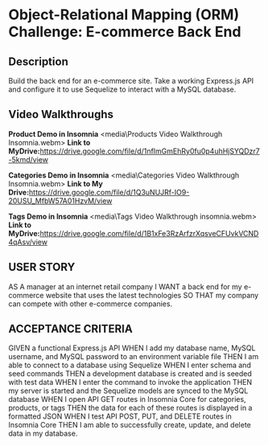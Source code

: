# Object-Relational Mapping (ORM) Challenge: E-commerce Back End

## Description

Build the back end for an e-commerce site. Take a working Express.js API and configure it to use Sequelize to interact with a MySQL database.

## Video Walkthroughs

**Product Demo in Insomnia**
<media\Products Video Walkthrough Insomnia.webm>
**Link to MyDrive:**<https://drive.google.com/file/d/1nfImGmEhRy0fu0p4uhHjSYQDzr7-5kmd/view>

**Categories Demo in Insomnia**
<media\Categories Video Walkthrough Insomnia.webm>
**Link to My Drive:**<https://drive.google.com/file/d/1Q3uNUJRf-IO9-20USU_MfbW57A01HzvM/view>

**Tags Demo in Insomnia**
<media\Tags Video Walkthrough insomnia.webm>
**Link to MyDrive:**<https://drive.google.com/file/d/1B1xFe3RzArfzrXqsveCFUvkVCND4qAsv/view>

## USER STORY

AS A manager at an internet retail company
I WANT a back end for my e-commerce website that uses the latest technologies
SO THAT my company can compete with other e-commerce companies.

## ACCEPTANCE CRITERIA

GIVEN a functional Express.js API
WHEN I add my database name, MySQL username, and MySQL password to an environment variable file
THEN I am able to connect to a database using Sequelize
WHEN I enter schema and seed commands
THEN a development database is created and is seeded with test data
WHEN I enter the command to invoke the application
THEN my server is started and the Sequelize models are synced to the MySQL database
WHEN I open API GET routes in Insomnia Core for categories, products, or tags
THEN the data for each of these routes is displayed in a formatted JSON
WHEN I test API POST, PUT, and DELETE routes in Insomnia Core
THEN I am able to successfully create, update, and delete data in my database.